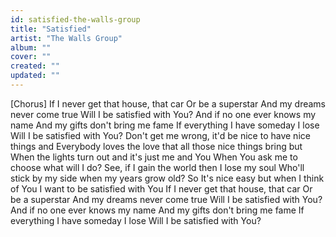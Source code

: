 ```yaml
---
id: satisfied-the-walls-group
title: "Satisfied"
artist: "The Walls Group"
album: ""
cover: ""
created: ""
updated: ""
---
```


[Chorus]
If I never get that house, that car
Or be a superstar
And my dreams never come true
Will I be satisfied with You?
And if no one ever knows my name
And my gifts don't bring me fame
If everything I have someday I lose
Will I be satisfied with You?
Don't get me wrong, it'd be nice to have nice things and
Everybody loves the love that all those nice things bring but
When the lights turn out and it's just me and You
When You ask me to choose what will I do?
See, if I gain the world then I lose my soul
Who'll stick by my side when my years grow old? So
It's nice easy but when I think of You
I want to be satisfied with You
If I never get that house, that car
Or be a superstar
And my dreams never come true
Will I be satisfied with You?
And if no one ever knows my name
And my gifts don't bring me fame
If everything I have someday I lose
Will I be satisfied with You?
